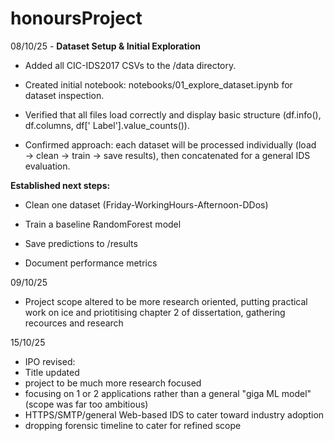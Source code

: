 # honoursProject

08/10/25 - **Dataset Setup & Initial Exploration**

- Added all CIC-IDS2017 CSVs to the /data directory.

- Created initial notebook: notebooks/01_explore_dataset.ipynb for dataset inspection.

- Verified that all files load correctly and display basic structure (df.info(), df.columns, df[' Label'].value_counts()).

- Confirmed approach: each dataset will be processed individually (load → clean → train → save results), then concatenated for a general IDS evaluation.

**Established next steps:**

- Clean one dataset (Friday-WorkingHours-Afternoon-DDos)

- Train a baseline RandomForest model

- Save predictions to /results

- Document performance metrics

09/10/25
- Project scope altered to be more research oriented, 
putting practical work on ice and priotitising chapter 2 of dissertation,
gathering recources and research


15/10/25
- IPO revised:
- Title updated
- project to be much more research focused
- focusing on 1 or 2 applications rather than a general "giga ML model" (scope was far too ambitious) 
- HTTPS/SMTP/general Web-based IDS to cater toward industry adoption
- dropping forensic timeline to cater for refined scope
